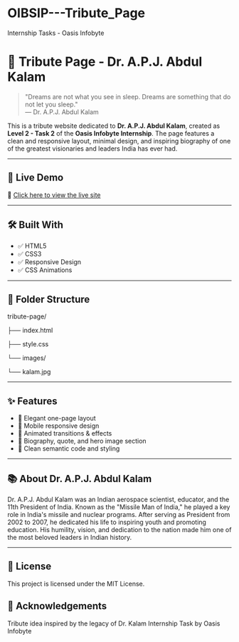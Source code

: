 # OIBSIP---Tribute_Page
Internship Tasks - Oasis Infobyte

# 🌟 Tribute Page - Dr. A.P.J. Abdul Kalam

> "Dreams are not what you see in sleep. Dreams are something that do not let you sleep."  
> — Dr. A.P.J. Abdul Kalam

This is a tribute website dedicated to **Dr. A.P.J. Abdul Kalam**, created as **Level 2 - Task 2** of the **Oasis Infobyte Internship**. The page features a clean and responsive layout, minimal design, and inspiring biography of one of the greatest visionaries and leaders India has ever had.

---

## 🚀 Live Demo

🔗 [Click here to view the live site](https://genuineinsaan.github.io/OIBSIP---Tribute_Page/)

---

## 🛠️ Built With

- ✅ HTML5
- ✅ CSS3
- ✅ Responsive Design
- ✅ CSS Animations

---

## 📁 Folder Structure

tribute-page/

├── index.html

├── style.css

└── images/

└── kalam.jpg


---

## ✨ Features

- 🔹 Elegant one-page layout
- 🔹 Mobile responsive design
- 🔹 Animated transitions & effects
- 🔹 Biography, quote, and hero image section
- 🔹 Clean semantic code and styling

---

## 📚 About Dr. A.P.J. Abdul Kalam

Dr. A.P.J. Abdul Kalam was an Indian aerospace scientist, educator, and the 11th President of India. Known as the "Missile Man of India," he played a key role in India's missile and nuclear programs. After serving as President from 2002 to 2007, he dedicated his life to inspiring youth and promoting education. His humility, vision, and dedication to the nation made him one of the most beloved leaders in Indian history.

---
## 📜 License
This project is licensed under the MIT License.

## 🌈 Acknowledgements
Tribute idea inspired by the legacy of Dr. Kalam
Internship Task by Oasis Infobyte
